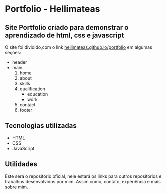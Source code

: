 # Portfolio - Hellimateas
## Site Portfolio criado para demonstrar o aprendizado de html, css e javascript
<p> 
  O site foi dividido,com o link <a href="https://hellimateas.github.io/portfolio/"  target="_blank" rel="noopener noreferrer">hellimateas.github.io/portfolio</a> em algumas seções:
  <ul>
    <li>header
    <li>main
      <ol>
        <li>home
        <li>about
        <li>skills
        <li>qualification
          <ul>
            <li>education
            <li>work
          </ul>
        <li>contact
        <li>footer
      </ol>
  </ul>
  
</p>

## Tecnologias utilizadas
  <ul>
    <li> HTML
    <li> CSS
    <li> JavaScript
  </ul>
  
## Utilidades

<p>
  Este será o repositório oficial, nele estará os links para outros repositórios e trabalhos desenvolvidos por mim. Assim como, contato, experiência e mais sobre mim.
</p>
